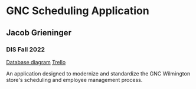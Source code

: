 # GNC Scheduling Application
## Jacob Grieninger
### DIS Fall 2022

[Database diagram](https://dbdiagram.io/d/63179d640911f91ba54bf217)
[Trello](https://trello.com/b/FUVao9ly/general)

An application designed to modernize and standardize the GNC Wilmington store's scheduling and employee management process.